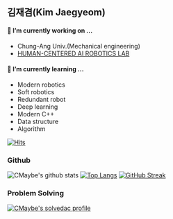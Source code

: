 ## 김재겸(Kim Jaegyeom)

#### 🔭 I’m currently working on ...
- Chung-Ang Univ.(Mechanical engineering)
- [HUMAN-CENTERED AI ROBOTICS LAB](https://hcr.yonsei.ac.kr/)

#### 🌱 I’m currently learning ...
- Modern robotics
- Soft robotics
- Redundant robot
- Deep learning
- Modern C++
- Data structure
- Algorithm

[![Hits](https://hits.seeyoufarm.com/api/count/incr/badge.svg?url=https%3A%2F%2Fgithub.com%2FCMaybe%2Fhit-counter&count_bg=%2379C83D&title_bg=%23555555&icon=&icon_color=%23E7E7E7&title=hits&edge_flat=false)](https://hits.seeyoufarm.com)

	
### Github
![CMaybe's github stats](https://github-readme-stats.vercel.app/api?username=CMaybe&show_icons=true&hide_border=true) 
[![Top Langs](https://github-readme-stats.vercel.app/api/top-langs/?username=CMaybe&layout=compact)](https://github.com/CMaybe/github-readme-stats)
[![GitHub Streak](http://github-readme-streak-stats.herokuapp.com?user=CMaybe&hide_border=true)](https://git.io/streak-stats)
### Problem Solving
[![CMaybe's solvedac profile](http://mazassumnida.wtf/api/v2/generate_badge?boj=asbsds123)](https://solved.ac/profile/asbsds123)

